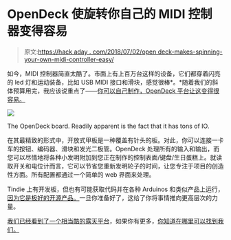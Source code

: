 # OpenDeck 使旋转你自己的 MIDI 控制器变得容易

> 原文:[https://hack aday . com/2018/07/02/open deck-makes-spinning-your-own-midi-controller-easy/](https://hackaday.com/2018/07/02/opendeck-makes-spinning-your-own-midi-controller-easy/)

如今，MIDI 控制器简直太酷了。市面上有上百万台这样的设备，它们都穿着闪亮的 led 灯和运动装备，比如 USB MIDI 接口和滑块，感觉很棒*。*随着我们的斜体预算用完，我应该说重点了——[你可以自己制作，OpenDeck 平台让这变得很容易。](https://shanteacontrols.com/)

![](../Images/a71fa308f314aaeeb73ce1334c0a6102.png)

The OpenDeck board. Readily apparent is the fact that it has tons of IO.

在其最精致的形式中，开放式甲板是一种覆盖有针头的板。对此，你可以连接一卡车的按钮、编码器、滑块和发光二极管。OpenDeck 处理所有的输入和输出，而您可以尽情地将各种小发明附加到您正在制作的控制表面/键盘/生日蛋糕上。就读取开关和电位计而言，它可以节省您重新发明轮子的时间，让您专注于项目的创造性方面。所有配置都通过一个简单的 web 界面来处理。

Tindie 上有开发板，但也有可能获取代码并在各种 Arduinos 和类似产品上运行，[因为它是极好的开源产品。](https://github.com/paradajz/OpenDeck)一旦你准备好了，这给了你将事情推向更高层次的力量。

[我们已经看到了一个相当酷的露天平台](https://hackaday.com/2015/03/02/the-hard-drive-midi-controller/)，如果你有更多，[你知道在哪里可以找到我们。](https://hackaday.com/submit-a-tip/)